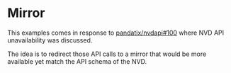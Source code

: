 # Mirror

This examples comes in response to [pandatix/nvdapi#100](https://github.com/pandatix/nvdapi/pull/100) where NVD API unavailability was discussed.

The idea is to redirect those API calls to a mirror that would be more available yet match the API schema of the NVD.
